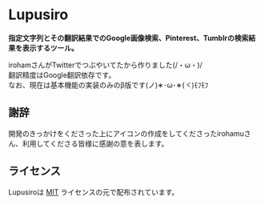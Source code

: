# Lupusiro

**指定文字列とその翻訳結果でのGoogle画像検索、Pinterest、Tumblrの検索結果を表示するツール。**

irohamさんがTwitterでつぶやいてたから作りました(/・ω・)/  
翻訳精度はGoogle翻訳依存です。  
なお、現在は基本機能の実装のみのβ版です(ノ)&lowast;･ω･&lowast;(ヾ)ﾓﾌﾓﾌ


## 謝辞
開発のきっかけをくださった上にアイコンの作成をしてくださったirohamuさん、利用してくださる皆様に感謝の意を表します。

## ライセンス
Lupusiroは
[MIT](LICENSE)
ライセンスの元で配布されています。  
